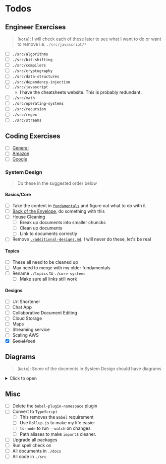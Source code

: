 # Todos
## Engineer Exercises
> [`Note`]: I will check each of these later to see what I want to do or want to remove i.e. `./src/javascript/*`

- [ ] `./src/algorithms`
- [ ] `./src/bit-shifting`
- [ ] `./src/compilers`
- [ ] `./src/cryptography`
- [ ] `./src/data-structures`
- [ ] `./src/dependency-injection`
- [ ] `./src/javascript`
  - I have the cheatsheets website. This is probably redundant.
- [ ] `./src/math`
- [ ] `./src/operating-systems`
- [ ] `./src/recursion`
- [ ] `./src/regex`
- [ ] `./src/streams`

## Coding Exercises
- [ ] [General](./interview-questions/README.md#general)
- [ ] [Amazon](./interview-questions/README.md#amazon)
- [ ] [Google](./interview-questions/README.md#google)

### System Design
> Do these in the suggested order below

#### Basics/Core
- [ ] Take the content in [`fundamentals`](docs/system-design/basics/fundamentals.md) and figure out what to do with it
- [ ] [Back of the Envelope](docs/system-design/basics/__back-of-the-envelope.md), do something with this
- [ ] House Cleaning
  - [ ] Break up documents into smaller chuncks
  - [ ] Clean up documents
  - [ ] Link to documents correctly
- [ ] Remove [`./additional-designs.md`](system-design/basics/additional-designs.md). I will never do these, let's be real

#### Topics
- [ ] These all need to be cleaned up
- [ ] May need to merge with my older fundamentals
- [ ] Rename `./topics` to `./core-systems`
  - [ ] Make sure all links still work

#### Designs
- [ ] Url Shortener
- [ ] Chat App
- [ ] Collaborative Document Editing
- [ ] Cloud Storage
- [ ] Maps
- [ ] Streaming service
- [ ] Scaling AWS
- [x] ~~Social feed~~

## Diagrams
> [`Note`]: Some of the docments in System Design should have diagrams

<details>
  <summary>Click to open</summary>
  <table>
    <thead>
      <tr>
        <th><code>basics</code></th>
        <th><code>topics</code></th>
        <th><code>designs</code></th>
      </tr>
    </thead>
    <tbody>
      <tr valign="top">
        <td>
          <ul>
            <li><a href="./system-design/systems/application-layer.md">application-layer.md</a></li>
            <li><a href="./system-design/systems/asynchronism.md">asynchronism.md</a></li>
            <li><a href="./system-design/systems/availability-patterns.md">availability-patterns.md</a></li>
            <li><a href="./system-design/systems/availability-vs-consistency.md">availability-vs-consistency.md</a></li>
            <li><a href="./system-design/systems/cache.md">cache.md</a></li>
            <li><a href="./system-design/systems/communication.md">communication.md</a></li>
            <li><a href="./system-design/systems/consistency-patterns.md">consistency-patterns.md</a></li>
            <li><a href="./system-design/systems/content-delivery-network.md">content-delivery-network.md</a></li>
            <li><a href="./system-design/systems/database.md">database.md</a></li>
            <li><a href="./system-design/systems/domain-name-system.md">domain-name-system.md</a></li>
            <li><a href="./system-design/systems/fanout-service.md">fanout-service.md</a></li>
            <li><a href="./system-design/systems/latency-vs-throughput.md">latency-vs-throughput.md</a></li>
            <li><a href="./system-design/systems/load-balancer.md">load-balancer.md</a></li>
            <li><a href="./system-design/systems/performance-vs-scalability.md">performance-vs-scalability.md</a></li>
            <li><a href="./system-design/systems/reverse-proxy-web-server.md">reverse-proxy-web-server.md</a></li>
            <li><a href="./system-design/systems/security.md">security.md</a></li>
          </ul>
        </td>      
        <td>
          <ul>
            <li><a href="./system-design/basics/__back-of-the-envelope.md">__back-of-the-envelope.md</a></li>
            <li><a href="./system-design/basics/additional-designs.md">additional-designs.md</a></li>
            <li><a href="./system-design/basics/additional.md">additional.md</a></li>
            <li><a href="./system-design/basics/fundamentals.md">fundamentals.md</a></li>
            <li><a href="./system-design/basics/how-to-approach.md">how-to-approach.md</a></li>
            <li><a href="./system-design/basics/study-guide.md">study-guide.md</a></li>
          </ul>
        </td>      
        <td>
          <ul>
            <li><a href="./system-design/architectures/chat-app.md">chat-app.md</a></li>
            <li><a href="./system-design/architectures/cloud-storage.md">cloud-storage.md</a></li>
            <li><a href="./system-design/architectures/collaborative-document-editing.md">collaborative-document-editing.md</a></li>
            <li><a href="./system-design/architectures/consistent-hashing.md">consistent-hashing.md</a></li>
            <li><a href="./system-design/architectures/distributed-message-queue.md">distributed-message-queue.md</a></li>
            <li><a href="./system-design/architectures/infra-to-scale-to-millions.md">infra-to-scale-to-millions.md</a></li>
            <li><a href="./system-design/architectures/key-value-store.md">key-value-store.md</a></li>
            <li><a href="./system-design/architectures/maps.md">maps.md</a></li>
            <li><a href="./system-design/architectures/proximity-service.md">proximity-service.md</a></li>
            <li><a href="./system-design/architectures/rate-limiter-2.md">rate-limiter-2.md</a></li>
            <li><a href="./system-design/architectures/rate-limiter.md">rate-limiter.md</a></li>
            <li><a href="./system-design/architectures/scaling-aws.md">scaling-aws.md</a></li>
            <li><a href="./system-design/architectures/social-feed.md">social-feed.md</a></li>
            <li><a href="./system-design/architectures/streaming-service.md">streaming-service.md</a></li>
            <li><a href="./system-design/architectures/typeahead.md">typeahead.md</a></li>
            <li><a href="./system-design/architectures/url-shortener.md">url-shortener.md</a></li>
            <li><a href="./system-design/architectures/web-crawler.md">web-crawler.md</a></li>
          </ul>
        </td>
      </tr>
    </tbody>
  </table>
</details>

## Misc
- [ ] Delete the `babel-plugin-namespace` plugin
- [ ] Convert to `TypeScript`
  - [ ] This removes the `Babel` requirement
  - [ ] Use `Rollup.js` to make my life easier
  - [ ] `ts-node` to run `--watch` on changes
  - [ ] Path aliases to make `import`s cleaner.
- [ ] Upgrade all packages
- [ ] Run spell check on 
- [ ] All documents in `./docs`
- [ ] All code in `./src`
